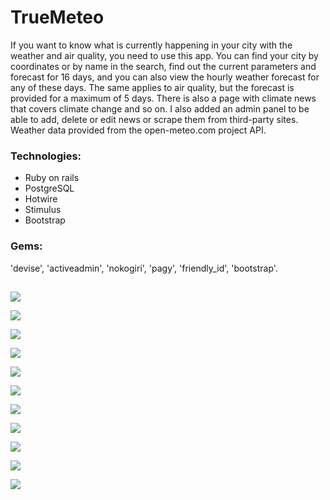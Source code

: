 # TrueMeteo

If you want to know what is currently happening in your city with the weather and air quality, you need to use this app. You can find your city by coordinates or by name in the search, find out the current parameters and forecast for 16 days, and you can also view the hourly weather forecast for any of these days. The same applies to air quality, but the forecast is provided for a maximum of 5 days. There is also a page with climate news that covers climate change and so on. I also added an admin panel to be able to add, delete or edit news or scrape them from third-party sites.
Weather data provided from the open-meteo.com project API.

### Technologies:

* Ruby on rails
* PostgreSQL
* Hotwire
* Stimulus
* Bootstrap



### Gems:

'devise', 'activeadmin', 'nokogiri', 'pagy', 'friendly_id', 'bootstrap'.
## 

![](https://github.com/LinnikV/TrueMeteo/tree/main/Photo/1.png)

![](https://github.com/LinnikV/TrueMeteo/tree/main/Photo/2.png)

![](https://github.com/LinnikV/TrueMeteo/tree/main/Photo/3.png)

![](https://github.com/LinnikV/TrueMeteo/tree/main/Photo/4.png)

![](https://github.com/LinnikV/TrueMeteo/tree/main/Photo/5.png)

![](https://github.com/LinnikV/TrueMeteo/tree/main/Photo/6.png)

![](https://github.com/LinnikV/TrueMeteo/tree/main/Photo/7.png)

![](https://github.com/LinnikV/TrueMeteo/tree/main/Photo/8.png)

![](https://github.com/LinnikV/TrueMeteo/tree/main/Photo/9.png)

![](https://github.com/LinnikV/TrueMeteo/tree/main/Photo/10.png)

![](https://github.com/LinnikV/TrueMeteo/tree/main/Photo/11.png)

## 

